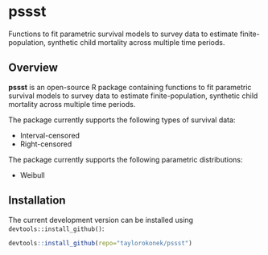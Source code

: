 # pssst

Functions to fit parametric survival models to survey data to estimate finite-population, synthetic child mortality across multiple time periods.

## Overview

**pssst** is an open-source R package containing functions to fit parametric survival models to survey data to estimate finite-population, synthetic child mortality across multiple time periods. 

The package currently supports the following types of survival data:

* Interval-censored
* Right-censored

The package currently supports the following parametric distributions:

* Weibull

## Installation

The current development version can be installed using `devtools::install_github()`:

```R
devtools::install_github(repo="taylorokonek/pssst")
```


